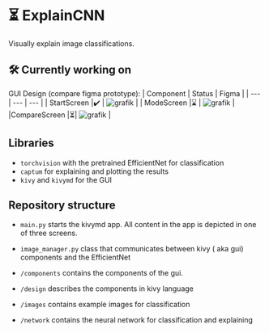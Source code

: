 # :hourglass_flowing_sand: ExplainCNN
Visually explain image classifications.

## :hammer_and_wrench: Currently working on
GUI Design (compare figma prototype):
|  Component   |  Status   |   Figma  |
| --- | --- |  --- |
| StartScreen |:heavy_check_mark: | ![grafik](https://github.com/AnkRl/ExplainCNN/assets/76557267/747a1971-d2d2-4036-a154-81dd6e9a4421) |
| ModeScreen |⌛ | ![grafik](https://github.com/AnkRl/ExplainCNN/assets/76557267/11ae38f7-c8b8-49ab-acc0-816bccb7a6a2) |
|CompareScreen |:hourglass_flowing_sand:| ![grafik](https://github.com/AnkRl/ExplainCNN/assets/76557267/16d5ea17-3c62-44c5-abde-36cea02b513c) |

## Libraries
- `torchvision` with the pretrained EfficientNet for classification
- `captum` for explaining and plotting the results
- `kivy` and `kivymd` for the GUI

## Repository structure
- `main.py`  starts the kivymd app. All content in the app is depicted in one of three screens.
- `image_manager.py` class that communicates between kivy ( aka gui) components and the EfficientNet

- `/components` contains the components of the gui. 
- `/design` describes the components in kivy language
- `/images` contains example images for classification
- `/network`  contains the neural network for classification and explaining

## 
